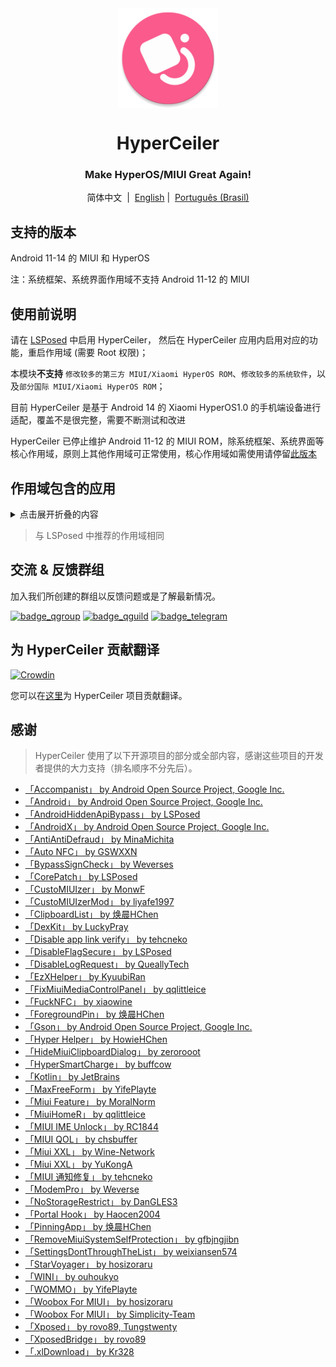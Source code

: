<div align="center">

<img width="" src="/imgs/icon.png" width=160 height=160 align="center">

# HyperCeiler

### Make HyperOS/MIUI Great Again!

简体中文&nbsp;&nbsp;|&nbsp;&nbsp;[English](/README_en-US.md) |&nbsp;&nbsp;[Português (Brasil)](/README_pt-BR.md)

</div>

## 支持的版本

Android 11-14 的 MIUI 和 HyperOS

注：系统框架、系统界面作用域不支持 Android 11-12 的 MIUI

## 使用前说明

请在 [LSPosed](https://github.com/LSPosed/LSPosed/releases) 中启用 HyperCeiler， 然后在 HyperCeiler 应用内启用对应的功能，重启作用域 (需要 Root 权限)；

本模块<b>不支持</b> `修改较多的第三方 MIUI/Xiaomi HyperOS ROM`、`修改较多的系统软件`，以及`部分国际 MIUI/Xiaomi HyperOS ROM`；

目前 HyperCeiler 是基于 Android 14 的 Xiaomi HyperOS1.0 的手机端设备进行适配，覆盖不是很完整，需要不断测试和改进

HyperCeiler 已停止维护 Android 11-12 的 MIUI ROM，除系统框架、系统界面等核心作用域，原则上其他作用域可正常使用，核心作用域如需使用请停留[此版本](https://github.com/ReChronoRain/Cemiuiler/releases/tag/1.3.130)

## 作用域包含的应用

<details>
    <summary>点击展开折叠的内容</summary>

| 应用名                         | 包名                                |
|:------------------------------|:-----------------------------------|
| 系统框架                       | system                              |
| 系统界面                       | com.android.systemui                |
| 系统桌面                       | com.miui.home                       |
| 系统更新                       | com.android.updater                 |
| Joyose                        | com.xiaomi.joyose                   |
| 小米设置                       | com.xiaomi.misettings               |
| 安全服务 (手机管家、平板管家)    | com.miui.securitycenter              |
| 笔记                           | com.miui.notes                     |
| 壁纸                           | com.miui.miwallpaper               |
| 传送门                         | com.miui.contentextension          |
| 弹幕通知                       | com.xiaomi.barrage                  |
| 百度输入法小米版                | com.baidu.input_mi                  |
| 电话                           | com.android.incallui               |
| 电话服务                       | com.android.phone                   |
| 电量与性能                     | com.miui.powerkeeper                |
| 短信                           | com.android.mms                    |
| 截屏                           | com.miui.screenshot                |
| 垃圾清理                       | com.miui.cleanmaster                |
| 浏览器                         | com.android.browser                 |
| 鲁班（MTB）                    | com.xiaomi.mtb                      |
| 屏幕录制                       | com.miui.screenrecorder             |
| 权限管理服务                    | com.lbe.security.miui               |
| 设置                           | com.android.settings                |
| 搜狗输入法小米版                | com.sohu.inputmethod.sogou.xiaomi    |
| 天气                           | com.miui.weather2                   |
| 互联互通服务 (投屏)             | com.milink.service                   |
| 外部存储设备                    | com.android.externalstorage         |
| 息屏与锁屏编辑 (万象息屏)        | com.miui.aod                         |
| 文件管理                        | com.android.fileexplorer            |
| 系统服务组件                    | com.miui.securityadd                 |
| 下载管理                        | com.android.providers.downloads.ui  |
| 下载管理程序                    | com.android.providers.downloads      |
| 相册                           | com.miui.gallery                    |
| 小米创作                        | com.miui.creation                   |
| 小米互传                        | com.miui.mishare.connectivity       |
| 小米相册 - 编辑                  | com.miui.mediaeditor                |
| 小米云服务                       | com.miui.cloudservice               |
| 小米智能卡                       | com.miui.tsmclient                  |
| 讯飞输入法小米版                 | com.iflytek.inputmethod.miui         |
| 应用包管理组件                   | com.miui.packageinstaller            |
| 应用商店                        | com.xiaomi.market                   |
| 智能助理                        | com.miui.personalassistant          |
| 主题商店 (主题壁纸、壁纸与个性化)   | com.android.thememanager            |
| com.miui.rom                   | com.miui.rom                        |
| 系统安全组件                     | com.miui.guardprovider               |
| 时钟                            | com.android.deskclock                |
| 相机                            | com.android.camera                   |
| 小爱翻译                         | com.xiaomi.aiasst.vision            |
| 小爱建议                         | com.xiaomi.aireco                   |
| 小爱视觉                         | com.xiaomi.scanner                  |
| 小爱同学                         | com.miui.voiceassist                |
| 音乐                             | com.miui.player                    |
| 跨屏协同服务 (MIUI+ Beta 版)      | com.xiaomi.mirror                   |
| NetworkBoost                    | com.xiaomi.NetworkBoost            |
| NFC 服务                         | com.android.nfc                     |
| 音质音效                          | com.miui.misound                   |
| 备份                             | com.miui.backup                     |
| 小米换机                          | com.miui.huanji                     |
| MiTrustService                   | com.xiaomi.trustservice            |

</details>

> 与 LSPosed 中推荐的作用域相同

## 交流 & 反馈群组

加入我们所创建的群组以反馈问题或是了解最新情况。

[![badge_qgroup]][qgroup_url]
[![badge_qguild]][qguild_url]
[![badge_telegram]][telegram_url]

## 为 HyperCeiler 贡献翻译

[![Crowdin](https://badges.crowdin.net/cemiuiler/localized.svg)](https://crowdin.com/project/cemiuiler)

您可以在[这里](https://crwd.in/cemiuiler)为 HyperCeiler 项目贡献翻译。

## 感谢

> HyperCeiler 使用了以下开源项目的部分或全部内容，感谢这些项目的开发者提供的大力支持（排名顺序不分先后）。

- [「Accompanist」 by Android Open Source Project, Google Inc.](https://google.github.io/accompanist)
- [「Android」 by Android Open Source Project, Google Inc.](https://source.android.google.cn/license)
- [「AndroidHiddenApiBypass」 by LSPosed](https://github.com/LSPosed/AndroidHiddenApiBypass)
- [「AndroidX」 by Android Open Source Project, Google Inc.](https://github.com/androidx/androidx)
- [「AntiAntiDefraud」 by MinaMichita](https://github.com/MinaMichita/AntiAntiDefraud)
- [「Auto NFC」 by GSWXXN](https://github.com/GSWXXN/AutoNFC)
- [「BypassSignCheck」 by Weverses](https://github.com/Weverses/BypassSignCheck)
- [「CorePatch」 by LSPosed](https://github.com/LSPosed/CorePatch)
- [「CustoMIUIzer」 by MonwF](https://github.com/MonwF/customiuizer)
- [「CustoMIUIzerMod」 by liyafe1997](https://github.com/liyafe1997/CustoMIUIzerMod)
- [「ClipboardList」 by 焕晨HChen](https://github.com/HChenX/ClipboardList)
- [「DexKit」 by LuckyPray](https://github.com/LuckyPray/DexKit)
- [「Disable app link verify」 by tehcneko](https://github.com/Xposed-Modules-Repo/io.github.tehcneko.applinkverify)
- [「DisableFlagSecure」 by LSPosed](https://github.com/LSPosed/DisableFlagSecure)
- [「DisableLogRequest」 by QueallyTech](https://github.com/QueallyTech/DisableLogRequest)
- [「EzXHelper」 by KyuubiRan](https://github.com/KyuubiRan/EzXHelper)
- [「FixMiuiMediaControlPanel」 by qqlittleice](https://github.com/qqlittleice/FixMiuiMediaControlPanel)
- [「FuckNFC」 by xiaowine](https://github.com/xiaowine/FuckNFC)
- [「ForegroundPin」 by 焕晨HChen](https://github.com/HChenX/ForegroundPin)
- [「Gson」 by Android Open Source Project, Google Inc.](https://github.com/google/gson)
- [「Hyper Helper」 by HowieHChen](https://github.com/HowieHChen/XiaomiHelper)
- [「HideMiuiClipboardDialog」 by zerorooot](https://github.com/zerorooot/HideMiuiClipboardDialog)
- [「HyperSmartCharge」 by buffcow](https://github.com/buffcow/HyperSmartCharge)
- [「Kotlin」 by JetBrains](https://github.com/JetBrains/kotlin)
- [「MaxFreeForm」 by YifePlayte](https://github.com/YifePlayte/MaxFreeForm)
- [「Miui Feature」 by MoralNorm](https://github.com/moralnorm/miui_feature)
- [「MiuiHomeR」 by qqlittleice](https://github.com/qqlittleice/MiuiHome_R)
- [「MIUI IME Unlock」 by RC1844](https://github.com/RC1844/MIUI_IME_Unlock)
- [「MIUI QOL」 by chsbuffer](https://github.com/chsbuffer/MIUIQOL)
- [「Miui XXL」 by Wine-Network](https://github.com/Wine-Network/Miui_XXL)
- [「Miui XXL」 by YuKongA](https://github.com/YuKongA/Miui_XXL)
- [「MIUI 通知修复」 by tehcneko](https://github.com/Xposed-Modules-Repo/io.github.tehcneko.miuinotificationfix)
- [「ModemPro」 by Weverse](https://github.com/Weverses/ModemPro)
- [「NoStorageRestrict」 by DanGLES3](https://github.com/Xposed-Modules-Repo/com.github.dan.nostoragerestrict)
- [「Portal Hook」 by Haocen2004](https://github.com/Haocen2004/PortalHook)
- [「PinningApp」 by 焕晨HChen](https://github.com/HChenX/PinningApp)
- [「RemoveMiuiSystemSelfProtection」 by gfbjngjibn](https://github.com/gfbjngjibn/RemoveMiuiSystemSelfProtection)
- [「SettingsDontThroughTheList」 by weixiansen574](https://github.com/weixiansen574/settingsdontthroughthelist)
- [「StarVoyager」 by hosizoraru](https://github.com/hosizoraru/StarVoyager)
- [「WINI」 by ouhoukyo](https://github.com/ouhoukyo/WINI)
- [「WOMMO」 by YifePlayte](https://github.com/YifePlayte/WOMMO)
- [「Woobox For MIUI」 by hosizoraru](https://github.com/hosizoraru/WooBoxForMIUI)
- [「Woobox For MIUI」 by Simplicity-Team](https://github.com/Simplicity-Team/WooBoxForMIUI)
- [「Xposed」 by rovo89, Tungstwenty](https://github.com/rovo89/XposedBridge)
- [「XposedBridge」 by rovo89](https://github.com/rovo89/XposedBridge)
- [「.xlDownload」 by Kr328](https://github.com/Kr328/.xlDownload)

[qgroup_url]: https://jq.qq.com/?_wv=1027&k=TedCJq8V

[badge_qgroup]: https://img.shields.io/badge/QQ-群组-4DB8FF?style=for-the-badge&logo=tencentqq

[qguild_url]: https://pd.qq.com/s/35ooe0ssj

[badge_qguild]: https://img.shields.io/badge/QQ-频道-4991D3?style=for-the-badge&logo=tencentqq

[telegram_url]: https://t.me/cemiuiler

[badge_telegram]: https://img.shields.io/badge/dynamic/json?style=for-the-badge&color=2CA5E0&label=Telegram&logo=telegram&query=%24.data.totalSubs&url=https%3A%2F%2Fapi.spencerwoo.com%2Fsubstats%2F%3Fsource%3Dtelegram%26queryKey%3Dcemiuiler
